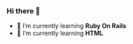 ### Hi there 👋

- 🌱 I’m currently learning **Ruby On Rails**
- 🌱 I’m currently learning **HTML**
<!--
**vickygathe/VickyGathe** is a ✨ _special_ ✨ repository because its `README.md` (this file) appears on your GitHub profile.

Here are some ideas to get you started:

- 🔭 I’m currently working on ...
- 🌱 I’m currently learning ...
- 👯 I’m looking to collaborate on ...
- 🤔 I’m looking for help with ...
- 💬 Ask me about ...
- 📫 How to reach me: ...
- 😄 Pronouns: ...
- ⚡ Fun fact: ...


<h3 align="left">Connect with me:</h3>
<p align="left">
<a href="https://twitter.com/@VickyGathe" target="blank"><img align="center" src="https://raw.githubusercontent.com/VickyGathe/github-profile-readme-generator/master/src/images/icons/Social/twitter.svg" alt="VickyGathe" height="30" width="40" /></a>
<a href="https://linkedin.com/in/https://www.linkedin.com/in/vicky-gathe-461303228" target="blank"><img align="center" src="https://raw.githubusercontent.com/VickyGathe/github-profile-readme-generator/master/src/images/icons/Social/linked-in-alt.svg" alt="https://www.linkedin.com/in/vicky-gathe-461303228" height="30" width="40" /></a>
<a href="https://instagram.com/rishav_chanda" target="blank"><img align="center" src="https://raw.githubusercontent.com/rahuldkjain/github-profile-readme-generator/master/src/images/icons/Social/instagram.svg" alt="rishav_chanda" height="30" width="40" /></a>
<a href="https://www.youtube.com/c/rishav chanda" target="blank"><img align="center" src="https://raw.githubusercontent.com/rahuldkjain/github-profile-readme-generator/master/src/images/icons/Social/youtube.svg" alt="rishav chanda" height="30" width="40" /></a>
</p>
